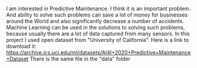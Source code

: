 I am interested in Predictive Maintenance. I think it is an important problem. 
And ability to solve such problems can save a lot of money for businesses around the World and also significantly decrease a number of accidents.
Machine Learning can be used in the solutions to solving such problems, because usually there are a lot of data captured from many sensors. 
In this project I used open dataset from "University of California". 
Here is a link to download it: https://archive.ics.uci.edu/ml/datasets/AI4I+2020+Predictive+Maintenance+Dataset
There is the same file in the "data" folder
